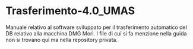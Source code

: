 # Trasferimento-4.0_UMAS
Manuale relativo al software sviluppato per il trasferimento automatico del DB relativo alla macchina DMG Mori.
I file di cui si fa menzione nella guida non si trovano quì ma nella repository privata.
